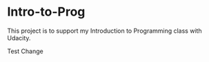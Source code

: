 # Intro-to-Prog
This project is to support my Introduction to Programming class with Udacity.

Test Change

